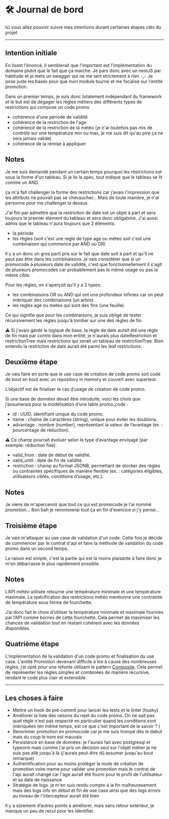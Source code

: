 # 🛠️ Journal de bord

Ici vous allez pouvoir suivre mes intentions durant certaines étapes clés du projet

---

## Intention initiale

En lisant l'énoncé, il semblerait que l'important est l'implémentation du domaine plutot que le fait que ça marche.
Je pars donc avec un nestJS par habitude et je mets un swagger qui ne me sert strictement à rien -\_-
Je pose juste les bases pour que mon module tourne et me focalise sur l'entité promotion.

Dans un premier temps, je suis donc totalement indépendant du framework et le but est de dégager les règles métiers des différents types de restrictions qui compose un code promo

- cohérence d'une période de validité
- cohérence de la restriction de l'age
- cohérence de la restriction de la météo (je n'ai toutefois pas mis de contrôle sur une température min ou max, je me suis dit qu'au pire ça ne sera jamais valide)
- cohérence de la remise à appliquer

## Notes

Je me suis demandé pendant un certain temps pourquoi les réstrictions est sous la forme d'un tableau. Si je lis la spec, tout indique que le tableau se lit comme un AND.

ça m'a fait challenger la forme des restrictions car j'avais l'impression que les attributs ne pouvait pas se chevaucher... Mais de toute manière, je n'ai personne pour me challenger la dessus.

J'ai fini par admettre que la restriction de date est un objet à part et sera toujours le premier élément du tableau et sera donc obligatoire.
J'ai aussi admis que le tableau n'aura toujours que 2 éléments:

- la période
- les règles (soit c'est une regle de type age ou météo soit c'est une combinaison qui commence par AND ou OR)

Il y a un donc un gros parti pris sur le fait que date soit à part et qu'il ne peut pas être dans les combinaisons.
je vais considérer que si un promocode à plusieurs date de validité, c'est que fonctionnellement il s'agit de plusieurs promocodes car probablement pas le même usage ou pas la même cible.

Pour les règles, on s'aperçoit qu'il y a 2 types:

- les combinaisons OR ou AND qui ont une profondeur infinies car on peut imbriquer des combinaisons (un arbre).
- les regles age ou meteo qui sont des fins (une feuille).

Ce qui signifie que pour les combinaisons, je suis obligé de tester récursivement les règles jusqu'à tomber sur une des règles de fin.

⚠️ Si j'avais gardé la logique de base, la règle de date aurait été une règle de fin mais par contre dans mon entité, je n'aurais plus dateRestriction et restrictionTree mais restrictions qui serait un tableau de restrictionTree. Bien entendu la restriction de date aurait été parmi les leaf restrictions.

## Deuxième étape

Je vais faire en sorte que le use case de création de code promo soit codé de bout en bout avec un repository in memory et couvert avec supertest.

L’objectif est de finaliser le cas d’usage de création de code promo.

Si une base de données devait être introduite, voici les choix que j’assumerais pour la modélisation d’une table promo_code :

- id : UUID, identifiant unique du code promo.
- name : chaîne de caractères (string), unique pour éviter les doublons.
- advantage : nombre (number), représentant la valeur de l’avantage (ex. : pourcentage de réduction).

⚠️ Ce champ pourrait évoluer selon le type d’avantage envisagé (par exemple: réduction fixe).

- valid_from : date de début de validité.
- valid_until : date de fin de validité.
- restriction : champ au format JSONB, permettant de stocker des règles ou contraintes spécifiques de manière flexible (ex. : catégories éligibles, utilisateurs ciblés, conditions d’usage, etc.).

## Notes

Je viens de m'apercevoir que tout ce qui est promocode je l'ai nommé promotion... Bon bah je renommerai tout ça en fin d'exercice si j'y pense...

## Troisième étape

Je vais m'attaquer au use case de validation d'un code. Cette fois je décide de commencer par le contrat d'api et faire la méthode de validation du code promo dans un second temps.

La raison est simple, c'est la partie qui est la moins plaisante à faire donc je m'en débarrasse le plus rapidement possible.

## Notes

L’API météo utilisée retourne une température minimale et une température maximale.
La spécification des restrictions météo mentionne une contrainte de température sous forme de fourchette.

J’ai donc fait le choix d’utiliser la température minimale et maximale fournies par l’API comme bornes de cette fourchette. Cela permet de maximiser les chances de validation tout en restant cohérent avec les données disponibles.

## Quatrième étape

L'implémentation de la validation d'un code promo et finalisation du use case.
L'entité Promotion devenant difficile à lire à cause des nombreuses règles, j’ai opté pour une refonte utilisant le pattern [Composite](https://refactoring.guru/fr/design-patterns/composite). Cela permet de représenter les règles simples et combinées de manière récursive, rendant le code plus clair et extensible.

---

## Les choses à faire

- Mettre un hook de pré-commit pour lancer les tests et le linter (husky)
- Améliorer la liste des raisons du rejet du code promo. On ne sait pas quel règle n'est pas respecté en particulier quand les conditions sont imbriquées (en même temps, est ce que c'est important de le savoir ? )
- Renommer promotion en promocode car je me suis trompé dès le debut mais du coup le nom est mauvais
- Persistance en base de données: je l'aurais fait avec postgresql et typeorm mais comme j'ai pris un décision seul sur l'objet métier je ne suis pas allé jusqu'à là (j'aurais peut-être dû assumer jusqu'au bout remarque)
- Authentification pour au moins protéger la route de création de promotion voire meme pour valider une promotion mais le contrat de l'api aurait changé car l'age aurait été fourni pour le profil de l'utilisateur et sa date de naissance
- Stratégie de logs. je m'en suis rendu compte à la fin malheuresement mais des logs info en début et fin de use case ainsi que des logs errors au niveau de l'intercepteur aurait été bien

Il y a sûrement d’autres points à améliorer, mais sans retour extérieur, je manque un peu de recul pour les identifier.
